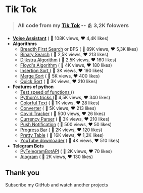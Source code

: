 # Tik Tok

> ### All code from my [Tik Tok](https://www.tiktok.com/@veter.ok77) -- 🫂 3,2K folowers

* **[Voise Assistant](https://github.com/Veter-ok/tik-tok/blob/main/voice_assistant.py)**  ( 👀 108K views, ♥️ 4,4K likes)
* **Algorithms**
  * [Breadth First Search](https://github.com/Veter-ok/tik-tok/blob/main/algorithms/bfs.py) or BFS ( 👀 89K views, ♥️ 5,3K likes)
  * [Binary Search](https://github.com/Veter-ok/tik-tok/blob/main/algorithms/binary_search.py) ( 👀 2,5K views, ♥️ 213 likes)
  * [Dijkstra Algorithm](https://github.com/Veter-ok/tik-tok/blob/main/algorithms/dijkstra_algorithm.py) ( 👀 2,5K views, ♥️ 160 likes)
  * [Floyd&#39;s Algorithm](https://github.com/Veter-ok/tik-tok/blob/main/algorithms/floyds_algorithm.py) ( 👀 4K views, ♥️ 180 likes)
  * [Insertion Sort ](https://github.com/Veter-ok/tik-tok/blob/main/algorithms/insertionSort.py)( 👀 3K views, ♥️ 190 likes)
  * [Merge Sort](https://github.com/Veter-ok/tik-tok/blob/main/algorithms/merge-sort.py) ( 👀 5K views, ♥️ 400 likes)
  * [Quick Sort](https://github.com/Veter-ok/tik-tok/blob/main/algorithms/quick_sort.py) ( 👀 3K views, ♥️ 210 likes)
* **Features of python**
  * [Test speed of functions ](https://github.com/Veter-ok/tik-tok/blob/main/features/functionSpeedTest.py)()
  * [Python&#39;s tricks ](https://github.com/Veter-ok/tik-tok/blob/main/features/tricks.py)(👀 4,5K views, ♥️ 340 likes)
  * [Colorful Text](https://github.com/Veter-ok/tik-tok/blob/main/features/colorful_text.py) ( 👀 1K views, ♥️ 28 likes)
  * [Converter](https://github.com/Veter-ok/tik-tok/blob/main/features/converter.py) ( 👀 5K views, ♥️ 213 likes)
  * [Covid Tracker](https://github.com/Veter-ok/tik-tok/blob/main/features/covid_tracker.py) ( 👀 500 views, ♥️ 26 likes)
  * [Currency Parser](https://github.com/Veter-ok/tik-tok/blob/main/features/currency_parser.py) ( 👀 3K views, ♥️ 210 likes)
  * [Push Notification](https://github.com/Veter-ok/tik-tok/blob/main/features/notification.py) ( 👀 500 views, ♥️ 50 likes)
  * [Progress Bar](https://github.com/Veter-ok/tik-tok/blob/main/features/progress.py) ( 👀 2K views, ♥️ 120 likes)
  * [Pretty Table](https://github.com/Veter-ok/tik-tok/blob/main/features/table.py) ( 👀 16K views, ♥️ 1,2K likes)
  * [YouTube downloader](https://github.com/Veter-ok/tik-tok/blob/main/features/youtube_download.py) ( 👀 4K views, ♥️ 510 likes)
* **Telegram Bots**
  * [PyTelegramBotAPI](https://github.com/Veter-ok/tik-tok/blob/main/bot/bot2.py) ( 👀 2K views, ♥️ 70 likes)
  * [Aiogram](https://github.com/Veter-ok/tik-tok/blob/main/bot/bot.py) ( 👀 2K views, ♥️ 130 likes)

## Thank you

Subscribe my GitHub and watch another projects

